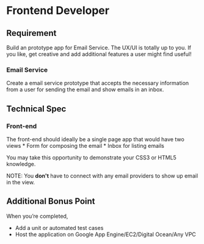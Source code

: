 Frontend Developer  
==================

Requirement
------------

Build an prototype app for Email Service. The UX/UI is totally up to you. If you like, get creative and add additional features a user might find useful!

### Email Service

Create a email service prototype that accepts the necessary information from a user for sending the email and show emails in an inbox.

Technical Spec
--------------

### Front-end

The front-end should ideally be a single page app that would have two views 
    * Form for composing the email 
    * Inbox for listing emails

You may take this opportunity to demonstrate your CSS3 or HTML5 knowledge.

NOTE: You **don't** have to connect with any email providers to show up email in the view.

Additional Bonus Point
----------------------
When you’re completed,
* Add a unit or automated test cases
* Host the application on Google App Engine/EC2/Digital Ocean/Any VPC
